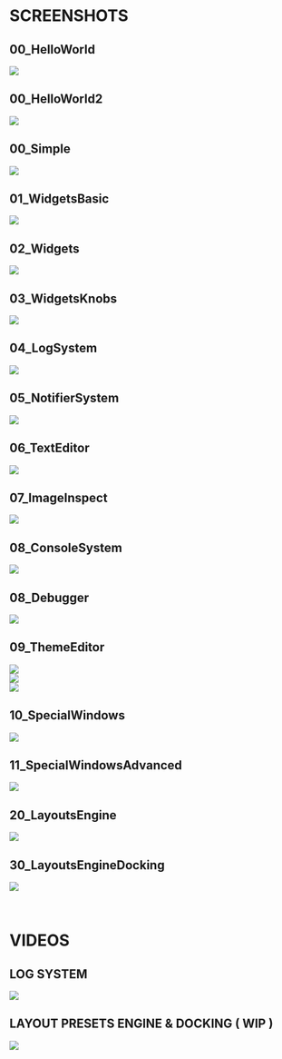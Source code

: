 # SCREENSHOTS

## 00_HelloWorld
![](00_HelloWorld/Capture.PNG)  

## 00_HelloWorld2
![](00_HelloWorld2/Capture.PNG)  

## 00_Simple
![](00_Simple/Capture.PNG)  

## 01_WidgetsBasic
![](01_WidgetsBasic/Capture.PNG)  

## 02_Widgets
![](02_Widgets/Capture.PNG)  

## 03_WidgetsKnobs
![](03_WidgetsKnobs/Capture.PNG)  

## 04_LogSystem
![](04_LogSystem/Capture.PNG)  

## 05_NotifierSystem
![](05_NotifierSystem/Capture.PNG)  

## 06_TextEditor
![](06_TextEditor/Capture.PNG)  

## 07_ImageInspect
![](07_ImageInspect/Capture.PNG)  

## 08_ConsoleSystem
![](08_ConsoleSystem/Capture.PNG)  

## 08_Debugger
![](08_Debugger/Capture.PNG)  

## 09_ThemeEditor
![](09_ThemeEditor/Capture.PNG)  
![](09_ThemeEditor/Capture2.PNG)  
![](09_ThemeEditor/Capture3.PNG)  

## 10_SpecialWindows
![](10_SpecialWindows/Capture.PNG)  

## 11_SpecialWindowsAdvanced
![](11_SpecialWindowsAdvanced/Capture.PNG)  

## 20_LayoutsEngine
![](20_LayoutsEngine/Capture.PNG)  

## 30_LayoutsEngineDocking
![](30_LayoutsEngineDocking/Capture.PNG)  

<br>

# VIDEOS

<h2>LOG SYSTEM</h2>

[![](https://img.youtube.com/vi/UIvfpRFtEtY/maxresdefault.jpg)](https://youtu.be/UIvfpRFtEtY)

<h2>LAYOUT PRESETS ENGINE & DOCKING ( WIP )</h2>

![](https://github.com/moebiussurfing/ofxSurfingImGuiExtra/blob/master/readme_media/gif/3_0_Layout_Docking2.gif)  
